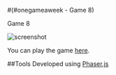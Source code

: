 #(#onegameaweek - Game 8)

Game 8

![screenshot](screenshots/gamename.gif)

You can play the game [here](http://divideby5.com/games/gamename).

##Tools
Developed using [Phaser.js](http://phaser.io)


